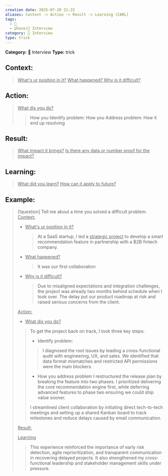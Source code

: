 ```yaml
---
creation date: 2025-07-20 21:22
aliases: Context -> Action -> Result -> Learning (CARL)
tags: 
  - 💬
  - phase/👔 Interview
category: 👔 Interview
type: trick
---
```

**Category:** 👔 Interview
**Type:** trick

## Context:
> <u>What's ur position in it?</u>
> <u>What happened? </u>
> <u>Why is it difficult?</u>

## Action:
> <u>What dis you do?</u>
> > How you Identify problem:
> > How you Address problem:
> > How it end up resolving

## Result:
> <u>What impact it brings?</u>
> <u>Is there any data or number proof for the impact?</u>

## Learning:
> <u>What did you learn?</u>
> <u>How can it apply to future?</u>


## Example:
> [!question] Tell me about a time you solved a difficult problem.
> <u>Context:</u>
> - <u>What's ur position in it?</u>
> 	>At a SaaS startup, I led a <u>strategic project</u> to develop a smart recommendation feature in partnership with a B2B fintech company.
> - <u>What happened?</u><p align="left"></p>
> 	>It was our first collaboration
> - <u>Why is it difficult?</u><p align="left"></p>
> 	>Due to misaligned expectations and integration challenges, the project was already two months behind schedule when I took over. The delay put our product roadmap at risk and raised serious concerns from the client.
> 
> <u>Action:</u>
> - <u>What dis you do?</u>
> >To get the project back on track, I took three key steps:
> > - Identify problem:
> > >I diagnosed the root issues by leading a cross-functional audit with engineering, UX, and sales. We identified that data format mismatches and restricted API permissions were the main blockers.
> > - How you address problem
> >I restructured the release plan by breaking the feature into two phases. I prioritized delivering the core recommendation engine first, while deferring advanced features to phase two ensuring we could ship value sooner.
> > 
> >I streamlined client collaboration by initiating direct tech-to-tech meetings and setting up a shared Kanban board to track milestones and reduce delays caused by email communication.
> 
> <u>Result:</u>
> 
> <u>Learning</u>
> > This experience reinforced the importance of early risk detection, agile reprioritization, and transparent communication in recovering delayed projects. It also strengthened my cross-functional leadership and stakeholder management skills under pressure.




